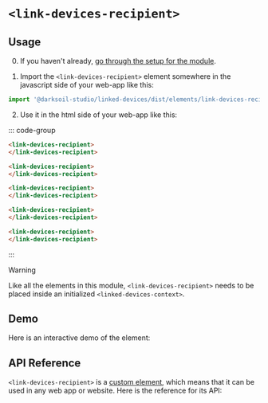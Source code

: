 # `<link-devices-recipient>`

## Usage

0. If you haven't already, [go through the setup for the module](/setup).

1. Import the `<link-devices-recipient>` element somewhere in the javascript side of your web-app like this:

```js
import '@darksoil-studio/linked-devices/dist/elements/link-devices-recipient.js'
```

2. Use it in the html side of your web-app like this:

::: code-group
```html [Lit]
<link-devices-recipient>
</link-devices-recipient>
```

```html [React]
<link-devices-recipient>
</link-devices-recipient>
```

```html [Angular]
<link-devices-recipient>
</link-devices-recipient>
```

```html [Vue]
<link-devices-recipient>
</link-devices-recipient>
```

```html [Svelte]
<link-devices-recipient>
</link-devices-recipient>
```
:::

> [!WARNING]
> Like all the elements in this module, `<link-devices-recipient>` needs to be placed inside an initialized `<linked-devices-context>`.

## Demo

Here is an interactive demo of the element:

<element-demo>
</element-demo>

<script setup>
import { onMounted } from "vue";
import { decodeHashFromBase64, encodeHashToBase64, fakeActionHash, fakeAgentPubKey } from '@holochain/client';
import { render } from "lit";
import { html, unsafeStatic } from "lit/static-html.js";

import { LinkedDevicesZomeMock } from "../../ui/src/mocks.ts";
import { LinkedDevicesStore } from "../../ui/src/linked-devices-store.ts";
import { LinkedDevicesClient } from "../../ui/src/linked-devices-client.ts";

onMounted(async () => {
  // Elements need to be imported on the client side, not the SSR side
  // Reference: https://vitepress.dev/guide/ssr-compat#importing-in-mounted-hook
  await import('@api-viewer/docs/lib/api-docs.js');
  await import('@api-viewer/demo/lib/api-demo.js');
  if (!customElements.get('linked-devices-context')) await import('../../ui/src/elements/linked-devices-context.ts');
  if (!customElements.get('link-devices-recipient')) await import('../../ui/src/elements/link-devices-recipient.ts');

  const mock = new LinkedDevicesZomeMock();
  const client = new LinkedDevicesClient(mock, "linked_devices_test");

  const store = new LinkedDevicesStore(client);

  render(html`
    <linked-devices-context .store=${store}>
      <api-demo src="custom-elements.json" only="link-devices-recipient" exclude-knobs="store">
        <template data-element="link-devices-recipient" data-target="host">
          <link-devices-recipient></link-devices-recipient>
        </template>
      </api-demo>
    </linked-devices-context>
  `, document.querySelector('element-demo'));
});
</script>

## API Reference

`<link-devices-recipient>` is a [custom element](https://web.dev/articles/custom-elements-v1), which means that it can be used in any web app or website. Here is the reference for its API:

<api-docs src="custom-elements.json" only="link-devices-recipient">
</api-docs>
